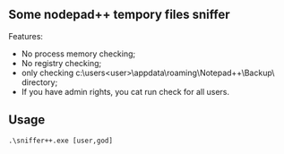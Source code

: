 ## Some nodepad++ tempory files sniffer
Features:
* No process memory checking;
* No registry checking;
* only checking c:\users\<user>\appdata\roaming\Notepad++\Backup\ directory;
* If you have admin rights, you cat run check for all users.

## Usage
```cmd
.\sniffer++.exe [user,god]
```
